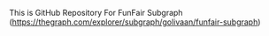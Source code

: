 This is GitHub Repository For FunFair Subgraph (https://thegraph.com/explorer/subgraph/golivaan/funfair-subgraph)
